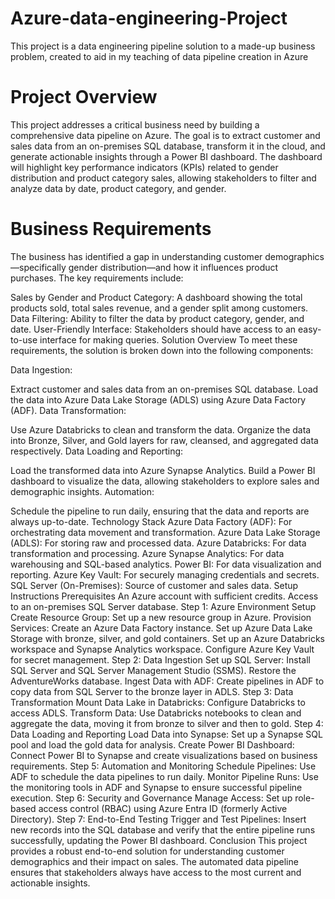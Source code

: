 # Azure-data-engineering-Project
This project is a data engineering pipeline solution to a made-up business problem, created to aid in my teaching of data pipeline creation in Azure

# Project Overview
This project addresses a critical business need by building a comprehensive data pipeline on Azure. The goal is to extract customer and sales data from an on-premises SQL database, transform it in the cloud, and generate actionable insights through a Power BI dashboard. The dashboard will highlight key performance indicators (KPIs) related to gender distribution and product category sales, allowing stakeholders to filter and analyze data by date, product category, and gender.

# Business Requirements
The business has identified a gap in understanding customer demographics—specifically gender distribution—and how it influences product purchases. The key requirements include:

Sales by Gender and Product Category: A dashboard showing the total products sold, total sales revenue, and a gender split among customers.
Data Filtering: Ability to filter the data by product category, gender, and date.
User-Friendly Interface: Stakeholders should have access to an easy-to-use interface for making queries.
Solution Overview
To meet these requirements, the solution is broken down into the following components:

Data Ingestion:

Extract customer and sales data from an on-premises SQL database.
Load the data into Azure Data Lake Storage (ADLS) using Azure Data Factory (ADF).
Data Transformation:

Use Azure Databricks to clean and transform the data.
Organize the data into Bronze, Silver, and Gold layers for raw, cleansed, and aggregated data respectively.
Data Loading and Reporting:

Load the transformed data into Azure Synapse Analytics.
Build a Power BI dashboard to visualize the data, allowing stakeholders to explore sales and demographic insights.
Automation:

Schedule the pipeline to run daily, ensuring that the data and reports are always up-to-date.
Technology Stack
Azure Data Factory (ADF): For orchestrating data movement and transformation.
Azure Data Lake Storage (ADLS): For storing raw and processed data.
Azure Databricks: For data transformation and processing.
Azure Synapse Analytics: For data warehousing and SQL-based analytics.
Power BI: For data visualization and reporting.
Azure Key Vault: For securely managing credentials and secrets.
SQL Server (On-Premises): Source of customer and sales data.
Setup Instructions
Prerequisites
An Azure account with sufficient credits.
Access to an on-premises SQL Server database.
Step 1: Azure Environment Setup
Create Resource Group: Set up a new resource group in Azure.
Provision Services:
Create an Azure Data Factory instance.
Set up Azure Data Lake Storage with bronze, silver, and gold containers.
Set up an Azure Databricks workspace and Synapse Analytics workspace.
Configure Azure Key Vault for secret management.
Step 2: Data Ingestion
Set up SQL Server: Install SQL Server and SQL Server Management Studio (SSMS). Restore the AdventureWorks database.
Ingest Data with ADF: Create pipelines in ADF to copy data from SQL Server to the bronze layer in ADLS.
Step 3: Data Transformation
Mount Data Lake in Databricks: Configure Databricks to access ADLS.
Transform Data: Use Databricks notebooks to clean and aggregate the data, moving it from bronze to silver and then to gold.
Step 4: Data Loading and Reporting
Load Data into Synapse: Set up a Synapse SQL pool and load the gold data for analysis.
Create Power BI Dashboard: Connect Power BI to Synapse and create visualizations based on business requirements.
Step 5: Automation and Monitoring
Schedule Pipelines: Use ADF to schedule the data pipelines to run daily.
Monitor Pipeline Runs: Use the monitoring tools in ADF and Synapse to ensure successful pipeline execution.
Step 6: Security and Governance
Manage Access: Set up role-based access control (RBAC) using Azure Entra ID (formerly Active Directory).
Step 7: End-to-End Testing
Trigger and Test Pipelines: Insert new records into the SQL database and verify that the entire pipeline runs successfully, updating the Power BI dashboard.
Conclusion
This project provides a robust end-to-end solution for understanding customer demographics and their impact on sales. The automated data pipeline ensures that stakeholders always have access to the most current and actionable insights.
